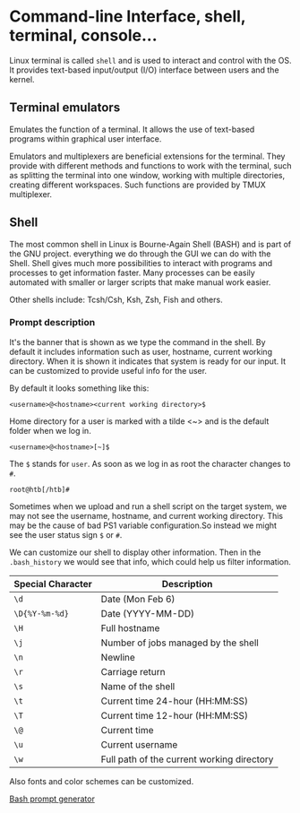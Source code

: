 # Command-line Interface, shell, terminal, console...

Linux terminal is called `shell` and is used to interact and control with the OS. It provides text-based input/output (I/O) interface between users and the kernel.


## Terminal emulators 

Emulates the function of a terminal. It allows the use of text-based programs within graphical user interface.

Emulators and multiplexers are beneficial extensions for the terminal. They provide with different methods and functions to work with the terminal, such as splitting the terminal into one window, working with multiple directories, creating different workspaces. Such functions are provided by TMUX multiplexer.

## Shell

The most common shell in Linux is Bourne-Again Shell (BASH) and is part of the GNU project. everything we do through the GUI we can do with the Shell. Shell gives much more possibilities to interact with programs and processes to get information faster. Many processes can be easily automated with smaller or larger scripts that make manual work easier.

Other shells include: Tcsh/Csh, Ksh, Zsh, Fish and others.

### Prompt description

It's the banner that is shown as we type the command in the shell. By default it includes information such as user, hostname, current working directory. When it is shown it indicates that system is ready for our input. It can be customized to provide useful info for the user.

By default it looks something like this:

`<username>@<hostname><current working directory>$`

Home directory for a user is marked with a tilde <~> and is the default folder when we log in.

`<username>@<hostname>[~]$`

The `$` stands for `user`. As soon as we log in as root the character changes to `#`.

`root@htb[/htb]#`

Sometimes when we upload and run a shell script on the target system, we may not see the username, hostname, and current working directory. This may be the cause of bad PS1 variable configuration.So instead we might see the user status sign `$` or `#`.

We can customize our shell to display other information. Then in the `.bash_history` we would see that info, which could help us filter information.

| Special Character | Description |
| - | - |
| `\d` | Date (Mon Feb 6) |
| `\D{%Y-%m-%d}` | Date (YYYY-MM-DD) |
| `\H` | Full hostname |
| `\j` | Number of jobs managed by the shell |
| `\n` | Newline |
| `\r` | Carriage return |
| `\s` | Name of the shell |
| `\t` | Current time 24-hour (HH:MM:SS) |
| `\T` | Current time 12-hour (HH:MM:SS) |
| `\@` | Current time |
| `\u` | Current username |
| `\w` | Full path of the current working directory |

Also fonts and color schemes can be customized.

[Bash prompt generator](https://bash-prompt-generator.org/)